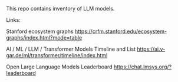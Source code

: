 This repo contains inventory of LLM models.

Links:

Stanford ecosystem graphs https://crfm.stanford.edu/ecosystem-graphs/index.html?mode=table

AI / ML / LLM / Transformer Models Timeline and List https://ai.v-gar.de/ml/transformer/timeline/index.html

Open Large Language Models Leaderboard https://chat.lmsys.org/?leaderboard

